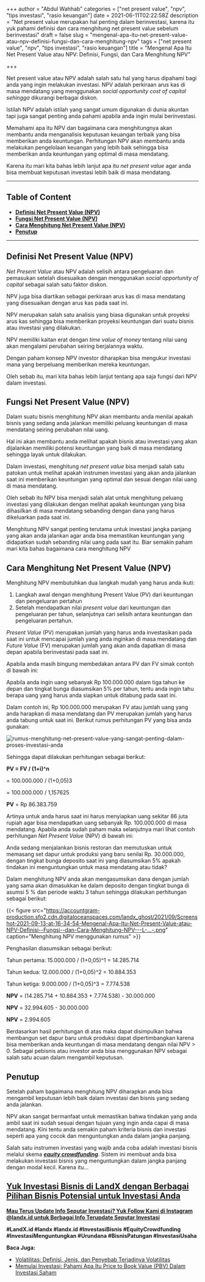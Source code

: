 +++
author = "Abdul Wahhab"
categories = ["net present value", "npv", "tips investasi", "rasio keuangan"]
date = 2021-06-11T02:22:58Z
description = "Net present value merupakan hal penting dalam berinvestasi, karena itu yuk pahami definisi dan cara menghitung net present value sebelum berinvestasi"
draft = false
slug = "mengenal-apa-itu-net-present-value-atau-npv-definisi-fungsi-dan-cara-menghitung-npv"
tags = ["net present value", "npv", "tips investasi", "rasio keuangan"]
title = "Mengenal Apa Itu Net Present Value atau NPV: Definisi, Fungsi, dan Cara Menghitung NPV"

+++


Net present value atau NPV adalah salah satu hal yang harus dipahami bagi anda yang ingin melakukan investasi. NPV adalah perkiraan arus kas di masa mendatang yang menggunakan _social opportunity cost of capital sehingga_ dikurangi berbagai diskon.

Istilah NPV adalah istilah yang sangat umum digunakan di dunia akuntan tapi juga sangat penting anda pahami apabila anda ingin mulai berinvestasi.

Memahami apa itu NPV dan bagaimana cara menghitungnya akan membantu anda menganalisis keputusan keuangan terbaik yang bisa memberikan anda keuntungan. Perhitungan NPV akan membantu anda melakukan pengelolaan keuangan yang lebih baik sehingga bisa memberikan anda keuntungan yang optimal di masa mendatang.

Karena itu mari kita bahas lebih lanjut apa itu _net present value_ agar anda bisa membuat keputusan investasi lebih baik di masa mendatang.

---

## Table of Content

* **[Definisi Net Present Value (NPV)](#definisi-net-present-value-npv-)**
* **[Fungsi Net Present Value (NPV)](#fungsi-net-present-value-npv-)**
* **[Cara Menghitung Net Present Value (NPV)](#cara-menghitung-net-present-value-npv-)**
* **[Penutup](#penutup)**

---

## Definisi Net Present Value (NPV)

_Net Present Value_ atau NPV adalah selisih antara pengeluaran dan pemasukan setelah disesuaikan dengan menggunakan _social opportunity of capital_ sebagai salah satu faktor diskon.

NPV juga  bisa diartikan sebagai perkiraan arus kas di masa mendatang yang disesuaikan dengan arus kas pada saat ini.

NPV merupakan salah satu analisis yang biasa digunakan untuk proyeksi arus kas sehingga bisa memberikan proyeksi keuntungan dari suatu bisnis atau investasi yang dilakukan.

NPV memiliki kaitan erat dengan _time value of money_ tentang nilai uang akan mengalami perubahan seiring berjalannya waktu.

Dengan paham konsep NPV investor diharapkan bisa mengukur investasi mana yang berpeluang memberikan mereka keuntungan.

Oleh sebab itu, mari kita bahas lebih lanjut tentang apa saja fungsi dari NPV dalam investasi.

## Fungsi Net Present Value (NPV)

Dalam suatu bisnis menghitung NPV akan membantu anda menilai apakah bisnis yang sedang anda jalankan memiliki peluang keuntungan di masa mendatang seiring perubahan nilai uang.

Hal ini akan membantu anda melihat apakah bisnis atau investasi yang akan dijalankan memiliki potensi keuntungan yang baik di masa mendatang sehingga layak untuk dilakukan.

Dalam investasi, menghitung _net present value_ bisa menjadi salah satu patokan untuk melihat apakah instrumen investasi yang akan anda jalankan saat ini memberikan keuntungan yang optimal dan sesuai dengan nilai uang di masa mendatang.

Oleh sebab itu NPV bisa menjadi salah alat untuk menghitung peluang investasi yang dilakukan dengan melihat apakah keuntungan yang bisa dihasilkan di masa mendatang sebanding dengan dana yang harus dikeluarkan pada saat ini.

Menghitung  NPV sangat penting terutama untuk investasi jangka panjang yang akan anda jalankan agar anda bisa memastikan keuntungan yang didapatkan sudah sebanding nilai uang pada saat itu. Biar semakin paham mari kita bahas bagaimana cara menghitung NPV

## Cara Menghitung Net Present Value (NPV)

Menghitung NPV membutuhkan dua langkah mudah yang harus anda ikuti:

1. Langkah awal dengan menghitung Present Value (PV) dari keuntungan dan pengeluaran pertahun
2. Setelah mendapatkan nilai _present value_ dari keuntungan dan pengeluaran per tahun, selanjutnya cari selisih antara keuntungan dan pengeluaran pertahun.

_Present Value_ (PV) merupakan jumlah yang harus anda investasikan pada saat ini untuk mencapai jumlah yang anda inginkan di masa mendatang dan _Future Value_ (FV) merupakan jumlah yang akan anda dapatkan di masa depan apabila berinvestasi pada saat ini.

Apabila anda masih bingung membedakan antara PV dan FV simak contoh di bawah ini:

Apabila anda ingin uang sebanyak Rp 100.000.000 dalam tiga tahun ke depan dan tingkat bunga diasumsikan  5% per tahun, tentu anda ingin tahu berapa uang yang harus anda siapkan untuk ditabung pada saat ini.

Dalam contoh ini, Rp 100.000.000 merupakan FV atau jumlah uang yang anda harapkan di masa mendatang dan PV merupakan jumlah yang harus anda tabung untuk saat ini. Berikut rumus perhitungan PV yang bisa anda gunakan:

![rumus-menghitung-net-present-value-yang-sangat-penting-dalam-proses-investasi-anda](https://accountgram-production.sfo2.cdn.digitaloceanspaces.com/landx_ghost/2021/09/rumus-menghitung-net-present-value-yang-sangat-penting-dalam-proses-investasi-anda.png)

Sehingga dapat dilakukan perhitungan sebagai berikut:

**PV = FV / (1+i)^n**

= 100.000.000 / (1+0,05)3

= 100.000.000 / 1,157625

**PV** = Rp 86.383.759

Artinya untuk anda harus saat ini harus menyiapkan uang sekitar 86 juta rupiah agar bisa mendapatkan uang sebanyak Rp. 100.000.000 di masa mendatang. Apabila anda sudah paham maka selanjutnya mari lihat contoh perhitungan _Net Present Value_ (NPV) di bawah ini:

Anda sedang menjalankan bisnis restoran dan memutuskan untuk memasang set dapur untuk produksi yang baru senilai Rp. 30.000.000, dengan tingkat bunga deposito saat ini yang diasumsikan 5% apakah tindakan ini menguntungkan untuk masa mendatang atau tidak?

Dalam menghitung NPV anda akan mengasumsikan dana dengan jumlah yang sama akan dimasukkan ke dalam deposito dengan tingkat bunga di asumsi 5 % dan periode waktu 3 tahun sehingga dilakukan perhitungan sebagai berikut:

{{< figure src="https://accountgram-production.sfo2.cdn.digitaloceanspaces.com/landx_ghost/2021/09/Screenshot-2021-09-13-at-16-34-54-Mengenal-Apa-Itu-Net-Present-Value-atau-NPV-Definisi--Fungsi--dan-Cara-Menghitung-NPV---L-...-.png" caption="Menghitung NPV menggunakan rumus" >}}

Penghasilan diasumsikan sebagai berikut:

Tahun pertama: 15.000.000 / (1+0,05)^1 = 14.285.714

Tahun kedua: 12.000.000 / (1+0,05)^2 = 10.884.353

Tahun ketiga: 9.000.000 / (1+0,05)^3 = 7.774.538

**NPV** = (14.285.714 + 10.884.353 + 7.774.538) - 30.000.000

**NPV** = 32.994.605 - 30.000.000

**NPV** = 2.994.605

Berdasarkan hasil perhitungan di atas maka dapat disimpulkan bahwa membangun set dapur baru untuk produksi dapat dipertimbangkan karena bisa memberikan anda keuntungan di masa mendatang dengan nilai NPV > 0. Sebagai pebisnis atau investor anda bisa menggunakan NPV sebagai salah satu acuan dalam mengambil keputusan.

## Penutup

Setelah paham bagaimana menghitung NPV diharapkan anda bisa mengambil keputusan lebih baik dalam investasi dan bisnis yang sedang anda jalankan.

NPV akan sangat bermanfaat untuk memastikan bahwa tindakan yang anda ambil saat ini sudah sesuai dengan tujuan yang ingin anda capai di masa mendatang. Kini tentu anda semakin paham kriteria bisnis dan investasi seperti apa yang cocok dan menguntungkan anda dalam jangka panjang.

Salah satu instrumen investasi yang wajib anda coba adalah investasi bisnis melalui skema _**[equity crowdfunding](https://landx.id/)**_. Sistem ini membuat anda bisa melakukan investasi bisnis yang menguntungkan dalam jangka panjang dengan modal kecil. Karena itu…

## [Yuk Investasi Bisnis di LandX dengan Berbagai Pilihan Bisnis Potensial untuk Investasi Anda](https://landx.id/)



**[Mau Terus Update Info Seputar Investasi? Yuk Follow Kami di Instagram @landx.id untuk Berbagai Info Terupdate Seputar Investasi](https://instagram.com/landx.id?utm_medium=copy_link)**

**#LandX.id    #landx         #landx.id    #InvestasiBisnis    #EquityCrowdfunding    #InvestasiMenguntungkan    #Urundana    #BisnisPatungan    #InvestasiUsaha**

**Baca Juga:**

* [Volatilitas: Definisi, Jenis, dan Penyebab Terjadinya Volatilitas](https://landx.id/blog/volatilitas-definisi-jenis-cara-dan-penyebab-terjadinya-volatilitas/)
* [Memulai Investasi: Pahami Apa Itu Price to Book Value (PBV) Dalam Investasi Saham](https://landx.id/blog/memulai-investasi-pahami-apa-itu-price-to-book-value-pbv-dalam-investasi-saham/)

